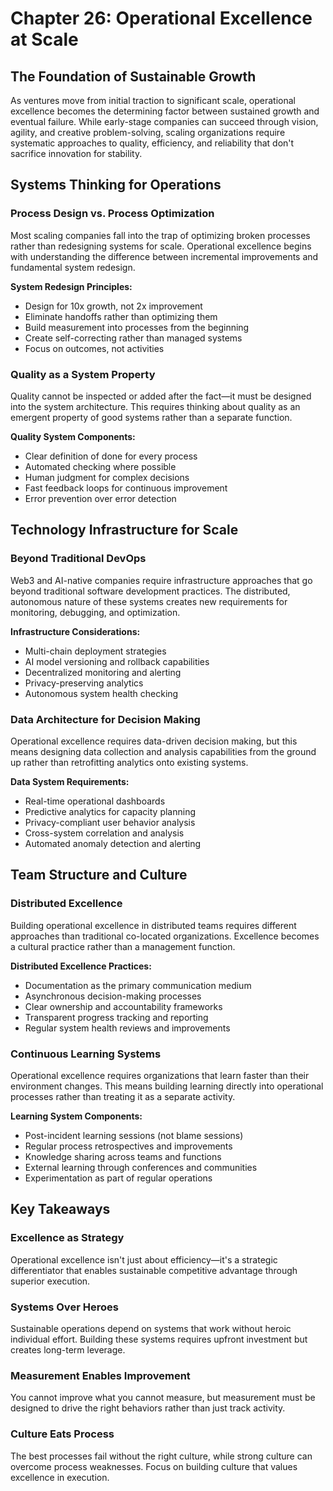 # Chapter 26: Operational Excellence at Scale

## The Foundation of Sustainable Growth

As ventures move from initial traction to significant scale, operational excellence becomes the determining factor between sustained growth and eventual failure. While early-stage companies can succeed through vision, agility, and creative problem-solving, scaling organizations require systematic approaches to quality, efficiency, and reliability that don't sacrifice innovation for stability.

## Systems Thinking for Operations

### Process Design vs. Process Optimization

Most scaling companies fall into the trap of optimizing broken processes rather than redesigning systems for scale. Operational excellence begins with understanding the difference between incremental improvements and fundamental system redesign.

**System Redesign Principles:**
- Design for 10x growth, not 2x improvement
- Eliminate handoffs rather than optimizing them
- Build measurement into processes from the beginning
- Create self-correcting rather than managed systems
- Focus on outcomes, not activities

### Quality as a System Property

Quality cannot be inspected or added after the fact—it must be designed into the system architecture. This requires thinking about quality as an emergent property of good systems rather than a separate function.

**Quality System Components:**
- Clear definition of done for every process
- Automated checking where possible
- Human judgment for complex decisions
- Fast feedback loops for continuous improvement
- Error prevention over error detection

## Technology Infrastructure for Scale

### Beyond Traditional DevOps

Web3 and AI-native companies require infrastructure approaches that go beyond traditional software development practices. The distributed, autonomous nature of these systems creates new requirements for monitoring, debugging, and optimization.

**Infrastructure Considerations:**
- Multi-chain deployment strategies
- AI model versioning and rollback capabilities
- Decentralized monitoring and alerting
- Privacy-preserving analytics
- Autonomous system health checking

### Data Architecture for Decision Making

Operational excellence requires data-driven decision making, but this means designing data collection and analysis capabilities from the ground up rather than retrofitting analytics onto existing systems.

**Data System Requirements:**
- Real-time operational dashboards
- Predictive analytics for capacity planning
- Privacy-compliant user behavior analysis
- Cross-system correlation and analysis
- Automated anomaly detection and alerting

## Team Structure and Culture

### Distributed Excellence

Building operational excellence in distributed teams requires different approaches than traditional co-located organizations. Excellence becomes a cultural practice rather than a management function.

**Distributed Excellence Practices:**
- Documentation as the primary communication medium
- Asynchronous decision-making processes
- Clear ownership and accountability frameworks
- Transparent progress tracking and reporting
- Regular system health reviews and improvements

### Continuous Learning Systems

Operational excellence requires organizations that learn faster than their environment changes. This means building learning directly into operational processes rather than treating it as a separate activity.

**Learning System Components:**
- Post-incident learning sessions (not blame sessions)
- Regular process retrospectives and improvements
- Knowledge sharing across teams and functions
- External learning through conferences and communities
- Experimentation as part of regular operations

## Key Takeaways

### Excellence as Strategy

Operational excellence isn't just about efficiency—it's a strategic differentiator that enables sustainable competitive advantage through superior execution.

### Systems Over Heroes

Sustainable operations depend on systems that work without heroic individual effort. Building these systems requires upfront investment but creates long-term leverage.

### Measurement Enables Improvement

You cannot improve what you cannot measure, but measurement must be designed to drive the right behaviors rather than just track activity.

### Culture Eats Process

The best processes fail without the right culture, while strong culture can overcome process weaknesses. Focus on building culture that values excellence in execution.